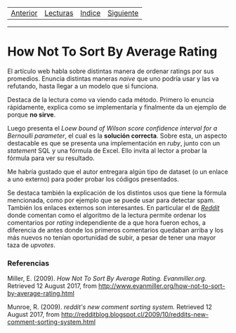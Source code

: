 <table><tr><td>
  <a href="./Blog00.md">Anterior</a>
</td><td>
  <a href="./Lecturas/Blog01">Lecturas</a>
</td><td>
  <a href="./README.md">Indice</a>
</td><td>
  <a href="./Blog02.md">Siguiente</a>
</td></tr></table>

***

# How Not To Sort By Average Rating

El artículo web habla sobre distintas manera de ordenar ratings por sus promedios. Enuncia distintas maneras _naive_ que uno podría usar y las va refutando, hasta llegar a un modelo que si funciona.

Destaca de la lectura como va viendo cada método. Primero lo enuncia rápidamente, explica como se implementaría y finalmente da un ejemplo de porque **no sirve**.

Luego presenta el _Loew bound of Wilson score confidence interval for a Bernoulli parameter_, el cual es la **solución correcta**. Sobre esta, un aspecto destacable es que se presenta una implementación en _ruby_, junto con un _statement_ SQL y una fórmula de Excel. Ello invita al lector a probar la fórmula para ver su resultado.

Me habría gustado que el autor entregara algún tipo de dataset (o un enlace a uno externo) para poder probar los códigos presentados.

Se destaca también la explicación de los distintos usos que tiene la fórmula mencionada, como por ejemplo que se puede usar para detectar spam. También los enlaces externos son interesantes. En particular el de [_Reddit_](https://www.redditblog.com/2009/10/reddits-new-comment-sorting-system.html) donde comentan como el algoritmo de la lectura permite ordenar los comentarios por _rating_ independiente de a que hora fueron echos, a diferencia de antes donde los primeros comentarios quedaban arriba y los más nuevos no tenían oportunidad de subir, a pesar de tener una mayor taza de _upvotes_.

### Referencias

Miller, E. (2009). _How Not To Sort By Average Rating. Evanmiller.org._ Retrieved 12 August 2017, from http://www.evanmiller.org/how-not-to-sort-by-average-rating.html

Munroe, R. (2009). _reddit's new comment sorting system._ Retrieved 12 August 2017, from http://redditblog.blogspot.cl/2009/10/reddits-new-comment-sorting-system.html
